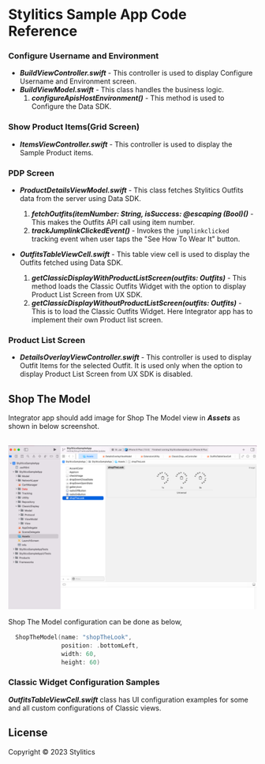 # Stylitics Sample App Code Reference 


### Configure Username and Environment

- *_**BuildViewController.swift**_* - This controller is used to display Configure Username and Environment screen.
- *_**BuildViewModel.swift**_* - This class handles the business logic.
  1. *_**configureApisHostEnvironment()**_* - This method is used to Configure the Data SDK.


### Show Product Items(Grid Screen)

- *_**ItemsViewController.swift**_* - This controller is used to display the Sample Product items.


### PDP Screen

- *_**ProductDetailsViewModel.swift**_* - This class fetches Stylitics Outfits data from the server using Data SDK. 
     1. *_**fetchOutfits(itemNumber: String, isSuccess: @escaping (Bool)()**_* - This makes the Outfits API call using item number.
     2. *_**trackJumplinkClickedEvent()**_* - Invokes the `jumplinkclicked` tracking event when user taps the "See How To Wear It" button.
     
- *_**OutfitsTableViewCell.swift**_* - This table view cell is used to display the Outfits fetched using Data SDK.
     1. *_**getClassicDisplayWithProductListScreen(outfits: Outfits)**_* - This method loads the Classic Outfits Widget with the option to display Product List Screen from UX SDK. 
     2. *_**getClassicDisplayWithoutProductListScreen(outfits: Outfits)**_* - This is to load the Classic Outfits Widget. Here Integrator app has to implement their own Product list screen.


### Product List Screen

- *_**DetailsOverlayViewController.swift**_* - This controller is used to display Outfit Items for the selected Outfit. It is used only when the option to display Product List Screen from UX SDK is disabled.

## Shop The Model

Integrator app should add image for Shop The Model view in *_**Assets**_* as shown in below screenshot.

</br>![Image1](Screenshots/shop_the_model_image_location.png)

Shop The Model configuration can be done as below,

```swift
  ShopTheModel(name: "shopTheLook",
               position: .bottomLeft,
               width: 60,
               height: 60)
```

### Classic Widget Configuration Samples

*_**OutfitsTableViewCell.swift**_* class has UI configuration examples for some and all custom configurations of Classic views.


## License

Copyright © 2023 Stylitics
